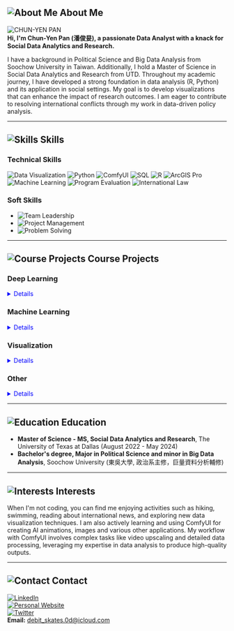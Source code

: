 ## ![About Me](https://via.placeholder.com/15/3498db/000000?text=+) About Me

![CHUN-YEN PAN](https://via.placeholder.com/150)  
**Hi, I'm Chun-Yen Pan (潘俊妟), a passionate Data Analyst with a knack for Social Data Analytics and Research.**

I have a background in Political Science and Big Data Analysis from Soochow University in Taiwan. Additionally, I hold a Master of Science in Social Data Analytics and Research from UTD. Throughout my academic journey, I have developed a strong foundation in data analysis (R, Python) and its application in social settings. My goal is to develop visualizations that can enhance the impact of research outcomes. I am eager to contribute to resolving international conflicts through my work in data-driven policy analysis.

---

## ![Skills](https://via.placeholder.com/15/3498db/000000?text=+) Skills

### Technical Skills

![Data Visualization](https://img.shields.io/badge/-Data_Visualization-4CAF50?style=flat-square&logo=tableau&logoColor=white)
![Python](https://img.shields.io/badge/-Python-3776AB?style=flat-square&logo=python&logoColor=white)
![ComfyUI](https://img.shields.io/badge/-ComfyUI-F7DF1E?style=flat-square&logo=ComfyUI&logoColor=black)
![SQL](https://img.shields.io/badge/-SQL-4479A1?style=flat-square&logo=postgresql&logoColor=white)
![R](https://img.shields.io/badge/-R-276DC3?style=flat-square&logo=r&logoColor=white)
![ArcGIS Pro](https://img.shields.io/badge/-ArcGIS_Pro-0072C6?style=flat-square&logo=esri&logoColor=white)
![Machine Learning](https://img.shields.io/badge/-Machine_Learning-FF6F61?style=flat-square&logo=python&logoColor=white)
![Program Evaluation](https://img.shields.io/badge/-Program_Evaluation-6A1B9A?style=flat-square)
![International Law](https://img.shields.io/badge/-International_Law-2C3E50?style=flat-square)

### Soft Skills

- ![Team Leadership](https://img.shields.io/badge/-Team_Leadership-2ECC71?style=flat-square)
- ![Project Management](https://img.shields.io/badge/-Project_Management-E74C3C?style=flat-square)
- ![Problem Solving](https://img.shields.io/badge/-Problem_Solving-3498DB?style=flat-square)

---

## ![Course Projects](https://via.placeholder.com/15/3498db/000000?text=+) Course Projects

### Deep Learning
<details>
  <summary style="color:blue;cursor:pointer;">Details</summary>
  <div>
    <strong>Deep Learning for Natural Language Processing - Final Project</strong><br>
    <strong>Topic:</strong> Sentiment Analysis on Social Media<br>
    <strong>Language:</strong> Python<br>
    <strong>Keyword:</strong> NLP, Sentiment Analysis, Social Media<br>
    <strong>Tool:</strong> TensorFlow, Keras<br>
    <a href="https://github.com/yourprofile/deep-learning-nlp">Code</a>
  </div>
</details>

### Machine Learning
<details>
  <summary style="color:blue;cursor:pointer;">Details</summary>
  <div>
    <strong>Machine Learning - Midterm Project</strong><br>
    <strong>Topic:</strong> Predicting Stock Prices<br>
    <strong>Language:</strong> Python<br>
    <strong>Keyword:</strong> Regression, Stock Market<br>
    <strong>Tool:</strong> scikit-learn, pandas<br>
    <a href="https://github.com/yourprofile/machine-learning-stock-prediction">Code</a>
  </div>
</details>

### Visualization
<details>
  <summary style="color:blue;cursor:pointer;">Details</summary>
  <div>
    <strong>Information Visualization - Final Project</strong><br>
    <strong>Topic:</strong> U-Bike Inventory Information Visualization<br>
    <strong>Language:</strong> Javascript, Python<br>
    <strong>Keyword:</strong> youbike, time-series<br>
    <strong>Tool:</strong> D3.js, Bootstrap, Jquery, Leaflet<br>
    <a href="https://github.com/yourprofile/u-bike-visualization">Code</a>
  </div>
</details>

### Other
<details>
  <summary style="color:blue;cursor:pointer;">Details</summary>
  <div>
    <strong>Big Data Analysis - Course Project</strong><br>
    <strong>Topic:</strong> Analysis of Global Warming Trends<br>
    <strong>Language:</strong> R<br>
    <strong>Keyword:</strong> Big Data, Climate Change<br>
    <strong>Tool:</strong> ggplot2, dplyr<br>
    <a href="https://github.com/yourprofile/global-warming-analysis">Code</a>
  </div>
</details>

---

## ![Education](https://via.placeholder.com/15/3498db/000000?text=+) Education

- **Master of Science - MS, Social Data Analytics and Research**, The University of Texas at Dallas (August 2022 - May 2024)
- **Bachelor's degree, Major in Political Science and minor in Big Data Analysis**, Soochow University (東吳大學, 政治系主修，巨量資料分析輔修)

---

## ![Interests](https://via.placeholder.com/15/3498db/000000?text=+) Interests

When I'm not coding, you can find me enjoying activities such as hiking, swimming, reading about international news, and exploring new data visualization techniques. I am also actively learning and using ComfyUI for creating AI animations, images and various other applications. My workflow with ComfyUI involves complex tasks like video upscaling and detailed data processing, leveraging my expertise in data analysis to produce high-quality outputs.

---

## ![Contact](https://via.placeholder.com/15/3498db/000000?text=+) Contact

[![LinkedIn](https://img.shields.io/badge/-LinkedIn-0077B5?style=flat-square&logo=linkedin&logoColor=white)](https://www.linkedin.com/in/chun-yen-pan-7867b0318)  
[![Personal Website](https://img.shields.io/badge/-Website-00A0DC?style=flat-square&logo=internet-explorer&logoColor=white)](https://jimpan0612.github.io)  
[![Twitter](https://img.shields.io/badge/-Twitter-1DA1F2?style=flat-square&logo=twitter&logoColor=white)](https://twitter.com/yourprofile)  
**Email:** debit_skates.0d@icloud.com
